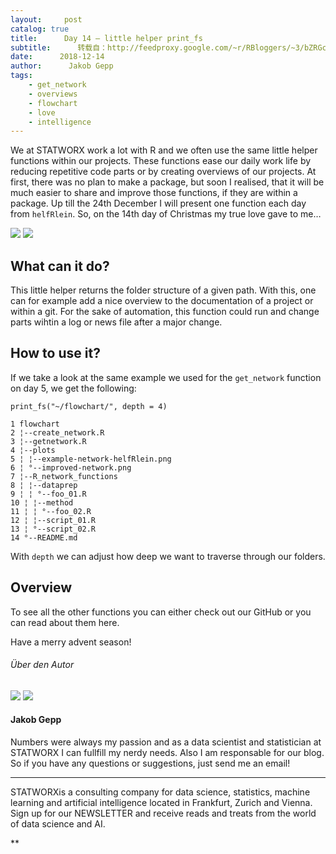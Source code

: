 ```yaml
---
layout:     post
catalog: true
title:      Day 14 – little helper print_fs
subtitle:      转载自：http://feedproxy.google.com/~r/RBloggers/~3/bZRGcgTA0n0/
date:      2018-12-14
author:      Jakob Gepp
tags:
    - get_network
    - overviews
    - flowchart
    - love
    - intelligence
---
```






We at STATWORX work a lot with R and we often use the same little helper functions within our projects. These functions ease our daily work life by reducing repetitive code parts or by creating overviews of our projects. At first, there was no plan to make a package, but soon I realised, that it will be much easier to share and improve those functions, if they are within a package. Up till the 24th December I will present one function each day from `helfRlein`. So, on the 14th day of Christmas my true love gave to me…

![](https://i1.wp.com/www.statworx.com/wp-content/uploads/door-14-print-fs.png?w=450&ssl=1)
![](https://i1.wp.com/www.statworx.com/wp-content/uploads/door-14-print-fs.png?w=450&ssl=1)


## What can it do?

This little helper returns the folder structure of a given path. With this, one can for example add a nice overview to the documentation of a project or within a git. For the sake of automation, this function could run and change parts wihtin a log or news file after a major change.

## How to use it?

If we take a look at the same example we used for the `get_network` function on day 5, we get the following:

```
print_fs("~/flowchart/", depth = 4)

```

```
1 flowchart 
2 ¦--create_network.R 
3 ¦--getnetwork.R 
4 ¦--plots 
5 ¦ ¦--example-network-helfRlein.png
6 ¦ °--improved-network.png 
7 ¦--R_network_functions 
8 ¦ ¦--dataprep 
9 ¦ ¦ °--foo_01.R 
10 ¦ ¦--method 
11 ¦ ¦ °--foo_02.R 
12 ¦ ¦--script_01.R 
13 ¦ °--script_02.R 
14 °--README.md 

```

With `depth` we can adjust how deep we want to traverse through our folders.

## Overview

To see all the other functions you can either check out our GitHub or you can read about them here.

Have a merry advent season!

###### Über den Autor

![](https://i1.wp.com/www.statworx.com/wp-content/uploads/jakob-1-300x300.jpg?resize=180%2C180&ssl=1)
![](https://i1.wp.com/www.statworx.com/wp-content/uploads/jakob-1-300x300.jpg?resize=180%2C180&ssl=1)


#### Jakob Gepp

Numbers were always my passion and as a data scientist and statistician at STATWORX I can fullfill my nerdy needs. Also I am responsable for our blog. So if you have any questions or suggestions, just send me an email!

---

STATWORXis a consulting company for data science, statistics, machine learning and artificial intelligence located in Frankfurt, Zurich and Vienna. Sign up for our NEWSLETTER and receive reads and treats from the world of data science and AI. 



 



**
